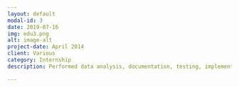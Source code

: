 ```yaml
---
layout: default
modal-id: 3
date: 2019-07-16
img: edu3.png
alt: image-alt
project-date: April 2014
client: Various
category: Internship
description: Performed data analysis, documentation, testing, implementation of tools and support for national analysis. Created a python tool to deliver data on current broadband and school connectivity goals to state governor’s offices.

---
```

